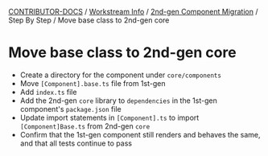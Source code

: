<!-- Generated breadcrumbs - DO NOT EDIT -->

[CONTRIBUTOR-DOCS](../../../README.md) / [Workstream Info](../../README.md) / [2nd-gen Component Migration](../README.md) / Step By Step / Move base class to 2nd-gen core

<!-- Document title (editable) -->

# Move base class to 2nd-gen core

<!-- Document content (editable) -->

- Create a directory for the component under `core/components`
- Move `[Component].base.ts` file from 1st-gen
- Add `index.ts` file
- Add the 2nd-gen `core` library to `dependencies` in the 1st-gen component's `package.json` file
- Update import statements in `[Component].ts` to import `[Component]Base.ts` from 2nd-gen `core`
- Confirm that the 1st-gen component still renders and behaves the same, and that all tests continue to pass
